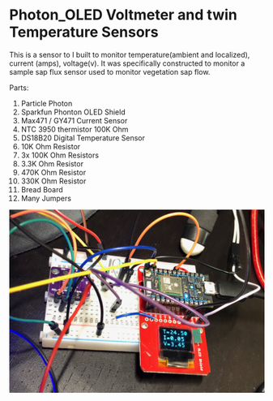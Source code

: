 # Photon_OLED Voltmeter and twin Temperature Sensors
This is a sensor to I built to monitor temperature(ambient and localized), current (amps), voltage(v). It was specifically constructed to monitor a sample sap flux sensor used  to monitor vegetation sap flow.

Parts:

1. Particle Photon
2. Sparkfun Phonton OLED Shield
3. Max471 / GY471 Current Sensor
4. NTC 3950 thermistor 100K Ohm
5. DS18B20 Digital Temperature Sensor 
6. 10K Ohm Resistor
7. 3x 100K Ohm Resistors
8. 3.3K Ohm Resistor
9. 470K Ohm Resistor
10. 330K Ohm Resistor
11. Bread Board
12. Many Jumpers

![alt text](https://github.com/jeaimehp/Photon_OLED_VoltmeterandTemp/blob/master/IMG_2375.jpeg)
